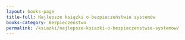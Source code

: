 ```yaml
---
layout: books-page
title-full: Najlepsze książki o bezpieczeństwie systemów
books-category: Bezpieczeństwo
permalink: /ksiazki/najlepsze-ksiazki-o-bezpieczenstwie-systemow/
---
```

